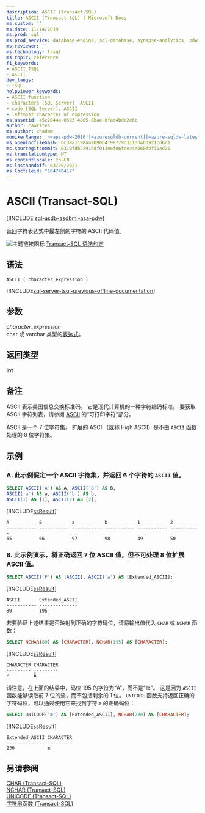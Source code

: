 ```yaml
---
description: ASCII (Transact-SQL)
title: ASCII (Transact-SQL) | Microsoft Docs
ms.custom: ''
ms.date: 11/14/2019
ms.prod: sql
ms.prod_service: database-engine, sql-database, synapse-analytics, pdw
ms.reviewer: ''
ms.technology: t-sql
ms.topic: reference
f1_keywords:
- ASCII_TSQL
- ASCII
dev_langs:
- TSQL
helpviewer_keywords:
- ASCII function
- characters [SQL Server], ASCII
- code [SQL Server], ASCII
- leftmost character of expression
ms.assetid: 45c2044a-0593-4805-8bae-0fad4bde2e6b
author: cawrites
ms.author: chadam
monikerRange: '>=aps-pdw-2016||=azuresqldb-current||=azure-sqldw-latest||>=sql-server-2016||>=sql-server-linux-2017||=azuresqldb-mi-current'
ms.openlocfilehash: bc38a1198aae090b4198779b311dd4bd921cd6c1
ms.sourcegitcommit: 0310fdb22916df013eef86fee44e660dbf39ad21
ms.translationtype: HT
ms.contentlocale: zh-CN
ms.lasthandoff: 03/20/2021
ms.locfileid: "104740417"
---
```

# <a name="ascii-transact-sql"></a>ASCII (Transact-SQL)
[!INCLUDE [sql-asdb-asdbmi-asa-pdw](../../includes/applies-to-version/sql-asdb-asdbmi-asa-pdw.md)]

返回字符表达式中最左侧的字符的 ASCII 代码值。
  
![主题链接图标](../../database-engine/configure-windows/media/topic-link.gif "“主题链接”图标") [Transact-SQL 语法约定](../../t-sql/language-elements/transact-sql-syntax-conventions-transact-sql.md)
  
## <a name="syntax"></a>语法  
  
```syntaxsql
ASCII ( character_expression )  
```  
  
[!INCLUDE[sql-server-tsql-previous-offline-documentation](../../includes/sql-server-tsql-previous-offline-documentation.md)]

## <a name="arguments"></a>参数
*character_expression*  
char 或 varchar 类型的[表达式](../../t-sql/language-elements/expressions-transact-sql.md)。
  
## <a name="return-types"></a>返回类型
 **int**  
  
## <a name="remarks"></a>备注
ASCII 表示美国信息交换标准码。 它是现代计算机的一种字符编码标准。 要获取 ASCII 字符列表，请参阅 [ASCII](https://www.wikipedia.org/wiki/ASCII) 的“可打印字符”部分。

ASCII 是一个 7 位字符集。 扩展的 ASCII（或称 High ASCII）是不由 `ASCII` 函数处理的 8 位字符集。 

## <a name="examples"></a>示例 

### <a name="a-this-example-assumes-an-ascii-character-set-and-returns-the-ascii-value-for-6-characters"></a>A. 此示例假定一个 ASCII 字符集，并返回 6 个字符的 `ASCII` 值。
  
```sql
SELECT ASCII('A') AS A, ASCII('B') AS B,   
ASCII('a') AS a, ASCII('b') AS b,  
ASCII(1) AS [1], ASCII(2) AS [2];  
```  
  
[!INCLUDE[ssResult](../../includes/ssresult-md.md)]
  
```
A           B           a           b           1           2  
----------- ----------- ----------- ----------- ----------- -----------  
65          66          97          98          49          50  
```  
  
### <a name="b-this-examples-shows-how-a-7-bit-ascii-value-is-returned-correctly-but-an-8-bit-extended-ascii-value-is-not-handled"></a>B. 此示例演示，将正确返回 7 位 ASCII 值，但不可处理 8 位扩展 ASCII 值。

```sql
SELECT ASCII('P') AS [ASCII], ASCII('æ') AS [Extended_ASCII];
```

[!INCLUDE[ssResult](../../includes/ssresult-md.md)]

```
ASCII       Extended_ASCII
----------- --------------
80          195
```

若要验证上述结果是否映射到正确的字符码位，请将输出值代入 `CHAR` 或 `NCHAR` 函数：

```sql
SELECT NCHAR(80) AS [CHARACTER], NCHAR(195) AS [CHARACTER];
```

[!INCLUDE[ssResult](../../includes/ssresult-md.md)]

```
CHARACTER CHARACTER
--------- ---------
P         Ã
```

请注意，在上面的结果中，码位 195 的字符为“Ã”，而不是“æ”。 这是因为 `ASCII` 函数能够读取前 7 位的流，而不包括剩余的 1 位。 `UNICODE` 函数支持返回正确的字符码位，可以通过使用它来找到字符 `æ` 的正确码位：

```sql
SELECT UNICODE('æ') AS [Extended_ASCII], NCHAR(230) AS [CHARACTER];
```

[!INCLUDE[ssResult](../../includes/ssresult-md.md)]

```
Extended_ASCII CHARACTER
-------------- ---------
230            æ
```

## <a name="see-also"></a>另请参阅
 [CHAR (Transact-SQL)](../../t-sql/functions/char-transact-sql.md)  
 [NCHAR (Transact-SQL)](../../t-sql/functions/nchar-transact-sql.md)  
 [UNICODE (Transact-SQL)](../../t-sql/functions/unicode-transact-sql.md)  
 [字符串函数 (Transact-SQL)](../../t-sql/functions/string-functions-transact-sql.md)
  
